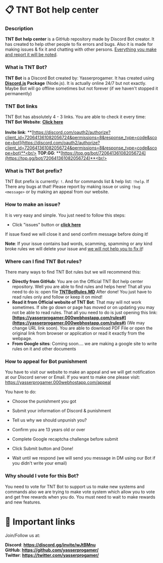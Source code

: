 # 📋 TNT Bot help center

### Description

**TNT Bot help center** is a GitHub repository made by Discord Bot creator. It has created to help other people to fix errors and bugs. Also it is made for making issues & fix it and chatting with other persons. <u>Everything you make and report it will be noted</u>.<br/>

### What is TNT Bot?
**TNT Bot** is a Discord Bot created by: Yasserprogamer. It has created using **[Discord.js](https://www.npmjs.com/package/discord.js) Package** (Node.js). It is actually online 24/7 but not exactly. Maybe Bot will go offline sometimes but not forever (if we haven't stopped it permanently)<br/>

### TNT Bot links
TNT Bot has absolutely 4 - 3 links. You are able to check it every time:<br/>
**TNT Bot Website**: **[Click here<br/>](https://yasserprogamer.000webhostapp.com/)**<br/>
**Invite link**: **[https://discord.com/oauth2/authorize?client_id=720641361082056724&permissions=8&response_type=code&scope=bot](https://discord.com/oauth2/authorize?client_id=720641361082056724&permissions=8&response_type=code&scope=bot)**<br/>
**TOP.GG**: **[https://top.gg/bot/720641361082056724](https://top.gg/bot/720641361082056724)**<br/>

### What is TNT Bot prefix?

TNT Bot prefix is currently: `!`. And for commands list & help list: `!help`. If There any bugs at that! Please report by making issue or using `!bug <message>` or by making an appeal from our website.

### How to make an issue?
It is very easy and simple. You just need to follow this steps:<br/>

- Click "issues" button or **[click here](https://github.com/yasserprogamer/TNTBot-HelpCenter/issues)**<br/>

If issue fixed we will close it and send confirm message before doing it!<br/>

**Note**: If your issue contains bad words, scamming, spamming or any kind broke rules we will delete your issue and <u>we will not help you to fix it</u>!<br/>

### Where can I find TNT Bot rules?

There many ways to find TNT Bot rules but we will recommend this:<br/>

- **Directly from GitHub**: You are on the Official TNT Bot help center repository. Well you are able to find rules and helps here! That all you need to do is: open file **[TNTBotRules.MD](https://github.com/yasserprogamer/TNTBot-HelpCenter/blob/main/TNTBotRules.MD)** After done! You just have to read rules only and follow or keep it on mind!<br/>
- **Read it from Official website of TNT Bot**: That may will not work sometimes. If site go down or page has moved or on updating you may not be able to read rules. That all you need to do is just opening this link: **[https://yasserprogamer.000webhostapp.com/rules#](https://yasserprogamer.000webhostapp.com/rules#)** (We may change URL link soon). You are able to download PDF File or open the original link from browser or application or read it exactly from the webpage.<br/>
- **From Google sites**: Coming soon.... we are making a google site to write rules on it and other documents

### How to appeal for Bot punishment

You have to visit our website to make an appeal and we will get notification at our Discord server or Email. If you want to make one please visit: https://yasserprogamer.000webhostapp.com/appeal

You have to do:

- Choose the punishment you got<br/>

- Submit your information of Discord & punishment

- Tell us why we should unpunish you?

- Confirm you are 13 years old or over

- Complete Google recaptcha challenge before submit

- Click Submit button and Done!

- Wait until we respond (we will send you message in DM using our Bot if you didn't write your email)

### Why should I vote for this Bot?

You need to vote for TNT Bot to support us to make new systems and commands also we are trying to make vote system which allow you to vote and get free rewards when you do. You must need to wait to make rewards and new features.

# 🔗 Important links

Join/Follow us at:

**Discord**: **https://discord.gg/invite/wJtBMnu** <br/>
**GitHub**: **https://github.com/yasserprogamer/** <br/>
**Twitter**: **https://twitter.com/yasserprogamer/** <br/>
